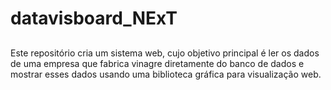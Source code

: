 # datavisboard_NExT

##
  Este repositório cria um sistema web, cujo objetivo principal é ler os dados de uma empresa que fabrica vinagre diretamente do banco de dados e mostrar esses dados usando uma biblioteca gráfica para visualização web.
